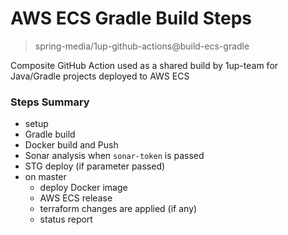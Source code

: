 # AWS ECS Gradle Build Steps
> spring-media/1up-github-actions@build-ecs-gradle

Composite GitHub Action used as a shared build by 1up-team for
Java/Gradle projects deployed to AWS ECS

### Steps Summary
- setup
- Gradle build
- Docker build and Push
- Sonar analysis when `sonar-token` is passed
- STG deploy (if parameter passed)
- on master
    - deploy Docker image
    - AWS ECS release
    - terraform changes are applied (if any)
    - status report
